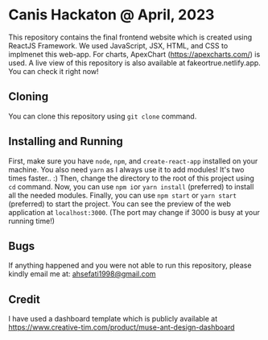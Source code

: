 # Canis Hackaton @ April, 2023

This repository contains the final frontend website which is created using ReactJS Framework. We used JavaScript, JSX, HTML, and CSS to implmenet this web-app. For charts, ApexChart (https://apexcharts.com/) is used. A live view of this repository is also available at fakeortrue.netlify.app. You can check it right now!

## Cloning
You can clone this repository using `git clone` command.

## Installing and Running
First, make sure you have `node`, `npm`, and `create-react-app` installed on your machine. You also need `yarn` as I always use it to add modules! It's two times faster.. :)
Then, change the directory to the root of this project using `cd` command. Now, you can use `npm i`or `yarn install` (preferred) to install all the needed modules.
Finally, you can use `npm start` or `yarn start` (preferred) to start the project. You can see the preview of the web application at `localhost:3000`. (The port may change if 3000 is busy at your running time!)


## Bugs
If anything happened and you were not able to run this repository, please kindly email me at: ahsefati1998@gmail.com

## Credit
I have used a dashboard template which is publicly available at https://www.creative-tim.com/product/muse-ant-design-dashboard
